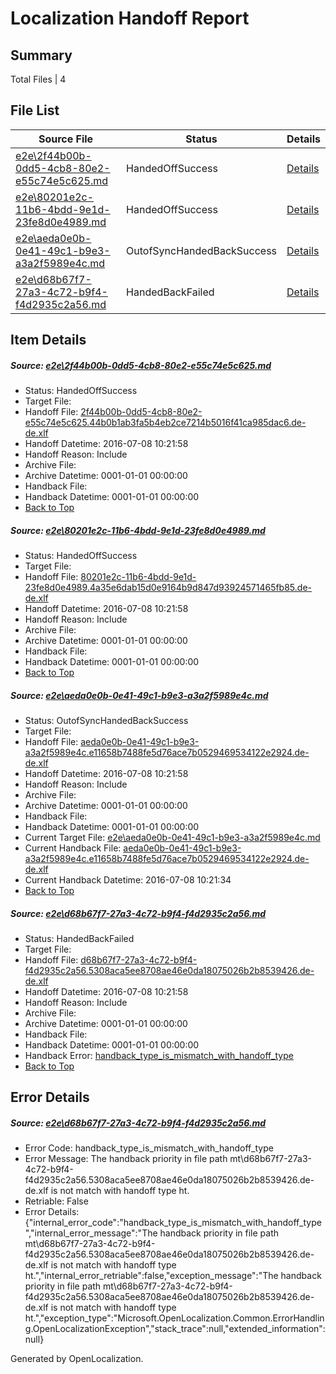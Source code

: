 # <a name='report-top'></a> Localization Handoff Report

## Summary
 Total Files | 4

## File List
 Source File | Status | Details 
 ----------- | ------ | ------- 
 [e2e\2f44b00b-0dd5-4cb8-80e2-e55c74e5c625.md](https://github.com/OpenLocalizationTestOrg/oltest/blob/1dd1969e7e1d28e7acb196bb5dbe93bb74f652b2/e2e/2f44b00b-0dd5-4cb8-80e2-e55c74e5c625.md) | HandedOffSuccess | [Details](#2fd41acca5da59ec38abade816eb0e88625e157f1)
 [e2e\80201e2c-11b6-4bdd-9e1d-23fe8d0e4989.md](https://github.com/OpenLocalizationTestOrg/oltest/blob/b500314d1530e09b9a1b9cc0e7fe98cf03d7d6f8/e2e/80201e2c-11b6-4bdd-9e1d-23fe8d0e4989.md) | HandedOffSuccess | [Details](#192a0ee5370f0735c7462062f94b5c38de72d2825)
 [e2e\aeda0e0b-0e41-49c1-b9e3-a3a2f5989e4c.md](https://github.com/OpenLocalizationTestOrg/oltest/blob/796abc2d851f41135f8d11addd25616581a50a11/e2e/aeda0e0b-0e41-49c1-b9e3-a3a2f5989e4c.md) | OutofSyncHandedBackSuccess | [Details](#f9db6545679f620ed2d08f43d9f0dfcbe34fc0c510)
 [e2e\d68b67f7-27a3-4c72-b9f4-f4d2935c2a56.md](https://github.com/OpenLocalizationTestOrg/oltest/blob/e0aa93608107a8c7c0776492e26ed5939cccacab/e2e/d68b67f7-27a3-4c72-b9f4-f4d2935c2a56.md) | HandedBackFailed | [Details](#b4f9d054bae350b12ef2fbf922f4222f6cedaacc11)

## Item Details
##### <a name='2fd41acca5da59ec38abade816eb0e88625e157f1'></a> Source: [e2e\2f44b00b-0dd5-4cb8-80e2-e55c74e5c625.md](https://github.com/OpenLocalizationTestOrg/oltest/blob/1dd1969e7e1d28e7acb196bb5dbe93bb74f652b2/e2e/2f44b00b-0dd5-4cb8-80e2-e55c74e5c625.md)
* Status: HandedOffSuccess
* Target File: 
* Handoff File: [2f44b00b-0dd5-4cb8-80e2-e55c74e5c625.44b0b1ab3fa5b4eb2ce7214b5016f41ca985dac6.de-de.xlf](https://github.com/OpenLocalizationTestOrg/olhandoff-e2e/blob/793ed77314abc1eb11547c7f59006c8c9cb6065e/ol-handoff/OpenLocalizationTestOrg/oltest-dede-fly/ci/ht/2f44b00b-0dd5-4cb8-80e2-e55c74e5c625.44b0b1ab3fa5b4eb2ce7214b5016f41ca985dac6.de-de.xlf)
* Handoff Datetime: 2016-07-08 10:21:58
* Handoff Reason: Include
* Archive File: 
* Archive Datetime: 0001-01-01 00:00:00
* Handback File: 
* Handback Datetime: 0001-01-01 00:00:00
* [Back to Top](#report-top)

##### <a name='192a0ee5370f0735c7462062f94b5c38de72d2825'></a> Source: [e2e\80201e2c-11b6-4bdd-9e1d-23fe8d0e4989.md](https://github.com/OpenLocalizationTestOrg/oltest/blob/b500314d1530e09b9a1b9cc0e7fe98cf03d7d6f8/e2e/80201e2c-11b6-4bdd-9e1d-23fe8d0e4989.md)
* Status: HandedOffSuccess
* Target File: 
* Handoff File: [80201e2c-11b6-4bdd-9e1d-23fe8d0e4989.4a35e6dab15d0e9164b9d847d93924571465fb85.de-de.xlf](https://github.com/OpenLocalizationTestOrg/olhandoff-e2e/blob/793ed77314abc1eb11547c7f59006c8c9cb6065e/ol-handoff/OpenLocalizationTestOrg/oltest-dede-fly/ci/ht/80201e2c-11b6-4bdd-9e1d-23fe8d0e4989.4a35e6dab15d0e9164b9d847d93924571465fb85.de-de.xlf)
* Handoff Datetime: 2016-07-08 10:21:58
* Handoff Reason: Include
* Archive File: 
* Archive Datetime: 0001-01-01 00:00:00
* Handback File: 
* Handback Datetime: 0001-01-01 00:00:00
* [Back to Top](#report-top)

##### <a name='f9db6545679f620ed2d08f43d9f0dfcbe34fc0c510'></a> Source: [e2e\aeda0e0b-0e41-49c1-b9e3-a3a2f5989e4c.md](https://github.com/OpenLocalizationTestOrg/oltest/blob/796abc2d851f41135f8d11addd25616581a50a11/e2e/aeda0e0b-0e41-49c1-b9e3-a3a2f5989e4c.md)
* Status: OutofSyncHandedBackSuccess
* Target File: 
* Handoff File: [aeda0e0b-0e41-49c1-b9e3-a3a2f5989e4c.e11658b7488fe5d76ace7b0529469534122e2924.de-de.xlf](https://github.com/OpenLocalizationTestOrg/olhandoff-e2e/blob/793ed77314abc1eb11547c7f59006c8c9cb6065e/ol-handoff/OpenLocalizationTestOrg/oltest-dede-fly/ci/ht/aeda0e0b-0e41-49c1-b9e3-a3a2f5989e4c.e11658b7488fe5d76ace7b0529469534122e2924.de-de.xlf)
* Handoff Datetime: 2016-07-08 10:21:58
* Handoff Reason: Include
* Archive File: 
* Archive Datetime: 0001-01-01 00:00:00
* Handback File: 
* Handback Datetime: 0001-01-01 00:00:00
* Current Target File: [e2e\aeda0e0b-0e41-49c1-b9e3-a3a2f5989e4c.md](https://github.com/OpenLocalizationTestOrg/oltest-dede-fly/blob/bb5e8e5d7a9523bb08eca62803450b268624c507/e2e/aeda0e0b-0e41-49c1-b9e3-a3a2f5989e4c.md)
* Current Handback File: [aeda0e0b-0e41-49c1-b9e3-a3a2f5989e4c.e11658b7488fe5d76ace7b0529469534122e2924.de-de.xlf](https://github.com/OpenLocalizationTestOrg/olhandback-e2e/blob/d2c7de70e5dbf5b78b0e055703e185d23c7fa944/ol-handback/OpenLocalizationTestOrg/oltest-dede-fly/ci/aeda0e0b-0e41-49c1-b9e3-a3a2f5989e4c.e11658b7488fe5d76ace7b0529469534122e2924.de-de.xlf)
* Current Handback Datetime: 2016-07-08 10:21:34
* [Back to Top](#report-top)

##### <a name='b4f9d054bae350b12ef2fbf922f4222f6cedaacc11'></a> Source: [e2e\d68b67f7-27a3-4c72-b9f4-f4d2935c2a56.md](https://github.com/OpenLocalizationTestOrg/oltest/blob/e0aa93608107a8c7c0776492e26ed5939cccacab/e2e/d68b67f7-27a3-4c72-b9f4-f4d2935c2a56.md)
* Status: HandedBackFailed
* Target File: 
* Handoff File: [d68b67f7-27a3-4c72-b9f4-f4d2935c2a56.5308aca5ee8708ae46e0da18075026b2b8539426.de-de.xlf](https://github.com/OpenLocalizationTestOrg/olhandoff-e2e/blob/793ed77314abc1eb11547c7f59006c8c9cb6065e/ol-handoff/OpenLocalizationTestOrg/oltest-dede-fly/ci/ht/d68b67f7-27a3-4c72-b9f4-f4d2935c2a56.5308aca5ee8708ae46e0da18075026b2b8539426.de-de.xlf)
* Handoff Datetime: 2016-07-08 10:21:58
* Handoff Reason: Include
* Archive File: 
* Archive Datetime: 0001-01-01 00:00:00
* Handback File: 
* Handback Datetime: 0001-01-01 00:00:00
* Handback Error: [handback_type_is_mismatch_with_handoff_type](#b4f9d054bae350b12ef2fbf922f4222f6cedaacc11handback_type_is_mismatch_with_handoff_type)
* [Back to Top](#report-top)


## Error Details
##### <a name='b4f9d054bae350b12ef2fbf922f4222f6cedaacc11handback_type_is_mismatch_with_handoff_type'></a> Source: [e2e\d68b67f7-27a3-4c72-b9f4-f4d2935c2a56.md](#b4f9d054bae350b12ef2fbf922f4222f6cedaacc11)
* Error Code: handback_type_is_mismatch_with_handoff_type
* Error Message: The handback priority in file path mt\d68b67f7-27a3-4c72-b9f4-f4d2935c2a56.5308aca5ee8708ae46e0da18075026b2b8539426.de-de.xlf is not match with handoff type ht.
* Retriable: False
* Error Details: {"internal_error_code":"handback_type_is_mismatch_with_handoff_type","internal_error_message":"The handback priority in file path mt\\d68b67f7-27a3-4c72-b9f4-f4d2935c2a56.5308aca5ee8708ae46e0da18075026b2b8539426.de-de.xlf is not match with handoff type ht.","internal_error_retriable":false,"exception_message":"The handback priority in file path mt\\d68b67f7-27a3-4c72-b9f4-f4d2935c2a56.5308aca5ee8708ae46e0da18075026b2b8539426.de-de.xlf is not match with handoff type ht.","exception_type":"Microsoft.OpenLocalization.Common.ErrorHandling.OpenLocalizationException","stack_trace":null,"extended_information":null}


Generated by OpenLocalization.
